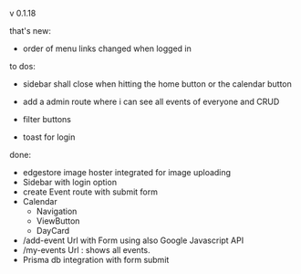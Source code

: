 v 0.1.18

that's new:

- order of menu links changed when logged in

to dos:

- sidebar shall close when hitting the home button or the calendar button
- add a admin route where i can see all events of everyone and CRUD

- filter buttons
- toast for login

done:

- edgestore image hoster integrated for image uploading
- Sidebar with login option
- create Event route with submit form
- Calendar
  - Navigation
  - ViewButton
  - DayCard
- /add-event Url with Form using also Google Javascript API
- /my-events Url : shows all events.
- Prisma db integration with form submit

